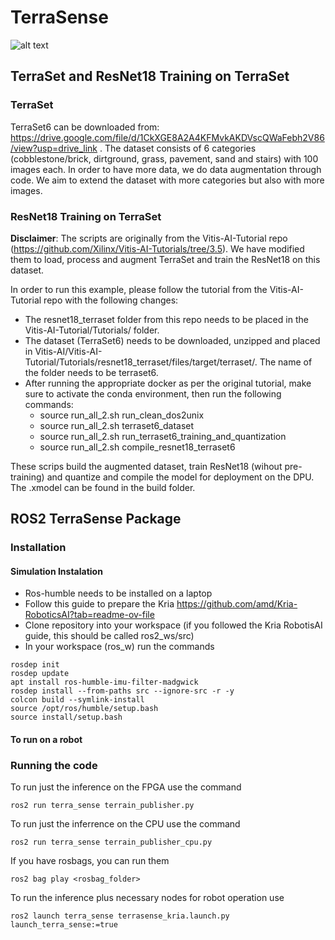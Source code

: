 # TerraSense

![alt text](https://github.com/mvgianel/TerraSense-AMD-Contest/blob/main/src/imgs/TerraSenseGraphPaper.png)

## TerraSet and ResNet18 Training on TerraSet

### TerraSet

TerraSet6 can be downloaded from: https://drive.google.com/file/d/1CkXGE8A2A4KFMvkAKDVscQWaFebh2V86/view?usp=drive_link .
The dataset consists of 6 categories (cobblestone/brick, dirtground, grass, pavement, sand and stairs) with 100 images each.
In order to have more data, we do data augmentation through code.
We aim to extend the dataset with more categories but also with more images.

### ResNet18 Training on TerraSet

**Disclaimer**: The scripts are originally from the Vitis-AI-Tutorial repo (https://github.com/Xilinx/Vitis-AI-Tutorials/tree/3.5). We have modified them to load, process and augment TerraSet and train the ResNet18 on this dataset.

In order to run this example, please follow the tutorial from the Vitis-AI-Tutorial repo with the following changes:
* The resnet18_terraset folder from this repo needs to be placed in the Vitis-AI-Tutorial/Tutorials/ folder.
* The dataset (TerraSet6) needs to be downloaded, unzipped and placed in Vitis-AI/Vitis-AI-Tutorial/Tutorials/resnet18_terraset/files/target/terraset/. The name of the folder needs to be terraset6.
* After running the appropriate docker as per the original tutorial, make sure to activate the conda environment, then run the following commands:
  - source run_all_2.sh run_clean_dos2unix
  - source run_all_2.sh terraset6_dataset
  - source run_all_2.sh run_terraset6_training_and_quantization
  - source run_all_2.sh compile_resnet18_terraset6

These scrips build the augmented dataset, train ResNet18 (wihout pre-training) and quantize and compile the model for deployment on the DPU. The .xmodel can be found in the build folder.

## ROS2 TerraSense Package

### Installation
#### Simulation Instalation
* Ros-humble needs to be installed on a laptop
* Follow this guide to prepare the Kria https://github.com/amd/Kria-RoboticsAI?tab=readme-ov-file
* Clone repository into your workspace (if you followed the Kria RobotisAI guide, this should be called ros2_ws/src)
* In your workspace (ros_w) run the commands
````
rosdep init
rosdep update
apt install ros-humble-imu-filter-madgwick
rosdep install --from-paths src --ignore-src -r -y
colcon build --symlink-install
source /opt/ros/humble/setup.bash
source install/setup.bash
````
#### To run on a robot

### Running the code
To run just the inference on the FPGA use the command
````
ros2 run terra_sense terrain_publisher.py
````
To run just the inferrence on the CPU use the command 
````
ros2 run terra_sense terrain_publisher_cpu.py
````
If you have rosbags, you can run them 
````
ros2 bag play <rosbag_folder>
````
To run the inference plus necessary nodes for robot operation use
````
ros2 launch terra_sense terrasense_kria.launch.py launch_terra_sense:=true 
````

  
